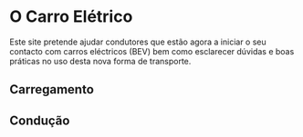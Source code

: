 # O Carro Elétrico 

Este site pretende ajudar condutores que estão agora a iniciar o seu contacto com carros eléctricos (BEV) bem como esclarecer dúvidas e boas práticas no uso desta nova forma de transporte.

## Carregamento





## Condução 

